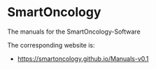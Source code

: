 # SmartOncology

The manuals for the SmartOncology-Software

The corresponding website is:

- https://smartoncology.github.io/Manuals-v0.1